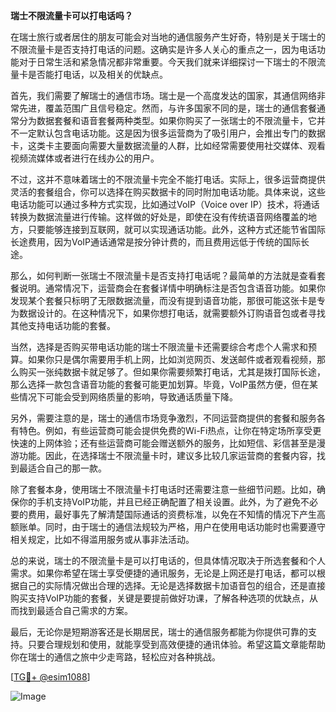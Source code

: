 **瑞士不限流量卡可以打电话吗？**

在瑞士旅行或者居住的朋友可能会对当地的通信服务产生好奇，特别是关于瑞士的不限流量卡是否支持打电话的问题。这确实是许多人关心的重点之一，因为电话功能对于日常生活和紧急情况都非常重要。今天我们就来详细探讨一下瑞士的不限流量卡是否能打电话，以及相关的优缺点。

首先，我们需要了解瑞士的通信市场。瑞士是一个高度发达的国家，其通信网络非常先进，覆盖范围广且信号稳定。然而，与许多国家不同的是，瑞士的通信套餐通常分为数据套餐和语音套餐两种类型。如果你购买了一张瑞士的不限流量卡，它并不一定默认包含电话功能。这是因为很多运营商为了吸引用户，会推出专门的数据卡，这类卡主要面向需要大量数据流量的人群，比如经常需要使用社交媒体、观看视频流媒体或者进行在线办公的用户。

不过，这并不意味着瑞士的不限流量卡完全不能打电话。实际上，很多运营商提供灵活的套餐组合，你可以选择在购买数据卡的同时附加电话功能。具体来说，这些电话功能可以通过多种方式实现，比如通过VoIP（Voice over IP）技术，将通话转换为数据流量进行传输。这样做的好处是，即使在没有传统语音网络覆盖的地方，只要能够连接到互联网，就可以实现通话功能。此外，这种方式还能节省国际长途费用，因为VoIP通话通常是按分钟计费的，而且费用远低于传统的国际长途。

那么，如何判断一张瑞士不限流量卡是否支持打电话呢？最简单的方法就是查看套餐说明。通常情况下，运营商会在套餐详情中明确标注是否包含语音功能。如果你发现某个套餐只标明了无限数据流量，而没有提到语音功能，那很可能这张卡是专为数据设计的。在这种情况下，如果你想打电话，就需要额外订购语音包或者寻找其他支持电话功能的套餐。

当然，选择是否购买带电话功能的瑞士不限流量卡还需要综合考虑个人需求和预算。如果你只是偶尔需要用手机上网，比如浏览网页、发送邮件或者观看视频，那么购买一张纯数据卡就足够了。但如果你需要频繁打电话，尤其是拨打国际长途，那么选择一款包含语音功能的套餐可能更加划算。毕竟，VoIP虽然方便，但在某些情况下可能会受到网络质量的影响，导致通话质量下降。

另外，需要注意的是，瑞士的通信市场竞争激烈，不同运营商提供的套餐和服务各有特色。例如，有些运营商可能会提供免费的Wi-Fi热点，让你在特定场所享受更快速的上网体验；还有些运营商可能会赠送额外的服务，比如短信、彩信甚至是漫游功能。因此，在选择瑞士不限流量卡时，建议多比较几家运营商的套餐内容，找到最适合自己的那一款。

除了套餐本身，使用瑞士不限流量卡打电话时还需要注意一些细节问题。比如，确保你的手机支持VoIP功能，并且已经正确配置了相关设置。此外，为了避免不必要的费用，最好事先了解清楚国际通话的资费标准，以免在不知情的情况下产生高额账单。同时，由于瑞士的通信法规较为严格，用户在使用电话功能时也需要遵守相关规定，比如不得滥用服务或从事非法活动。

总的来说，瑞士的不限流量卡是可以打电话的，但具体情况取决于所选套餐和个人需求。如果你希望在瑞士享受便捷的通讯服务，无论是上网还是打电话，都可以根据自己的实际情况做出合理的选择。无论是选择数据卡加语音包的组合，还是直接购买支持VoIP功能的套餐，关键是要提前做好功课，了解各种选项的优缺点，从而找到最适合自己需求的方案。

最后，无论你是短期游客还是长期居民，瑞士的通信服务都能为你提供可靠的支持。只要合理规划和使用，就能享受到高效便捷的通讯体验。希望这篇文章能帮助你在瑞士的通信之旅中少走弯路，轻松应对各种挑战。

[[TG💪+ @esim1088](https://t.me/s/esim1088)]

![Image](https://i.postimg.cc/4NQfJmqS/Snipaste-2025-05-13-00-14-12.png)
